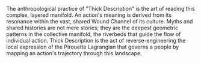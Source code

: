 The anthropological practice of "Thick Description" is the art of reading this complex, layered manifold. An action's meaning is derived from its resonance within the vast, shared Wound Channel of its culture. Myths and shared histories are not mere stories; they are the deepest geometric patterns in the collective manifold, the riverbeds that guide the flow of individual action. Thick Description is the act of reverse-engineering the local expression of the Pirouette Lagrangian that governs a people by mapping an action's trajectory through this landscape.